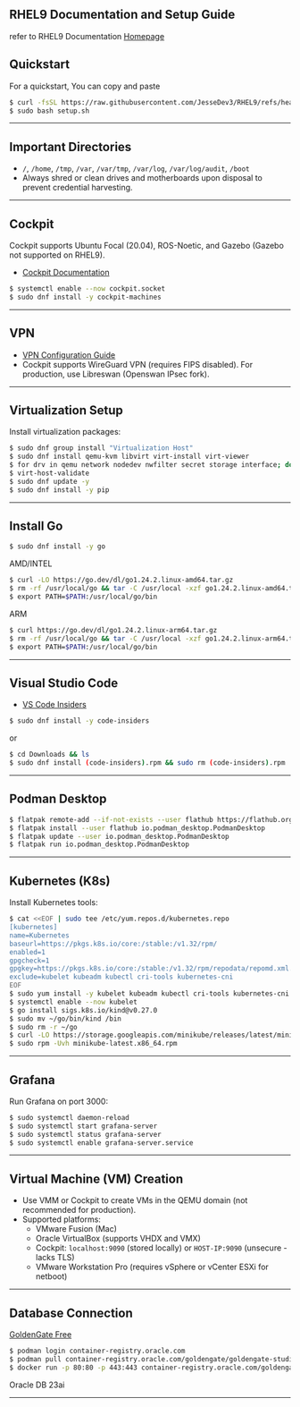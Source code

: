 ## RHEL9 Documentation and Setup Guide
refer to RHEL9 Documentation [Homepage](https://docs.redhat.com/en/documentation/red_hat_enterprise_linux/9/)

## Quickstart
For a quickstart, You can copy and paste 
```bash
$ curl -fsSL https://raw.githubusercontent.com/JesseDev3/RHEL9/refs/heads/main/setup.sh -o setup.sh
$ sudo bash setup.sh
```
---

## Important Directories
- `/`, `/home`, `/tmp`, `/var`, `/var/tmp`, `/var/log`, `/var/log/audit`, `/boot`
- Always shred or clean drives and motherboards upon disposal to prevent credential harvesting.

---

## Cockpit
Cockpit supports Ubuntu Focal (20.04), ROS-Noetic, and Gazebo (Gazebo not supported on RHEL9).
- [Cockpit Documentation](https://docs.redhat.com/en/documentation/red_hat_enterprise_linux/9/html-single/managing_systems_using_the_rhel_9_web_console/index)
```bash
$ systemctl enable --now cockpit.socket
$ sudo dnf install -y cockpit-machines
```

---

## VPN
- [VPN Configuration Guide](https://docs.redhat.com/en/documentation/red_hat_enterprise_linux/9/html/configuring_and_managing_networking/configuring-a-vpn-connection_configuring-and-managing-networking)
- Cockpit supports WireGuard VPN (requires FIPS disabled). For production, use Libreswan (Openswan IPsec fork). 

---

## Virtualization Setup
Install virtualization packages:
```bash
$ sudo dnf group install "Virtualization Host"
$ sudo dnf install qemu-kvm libvirt virt-install virt-viewer
$ for drv in qemu network nodedev nwfilter secret storage interface; do systemctl start virt${drv}d{,-ro,-admin}.socket; done
$ virt-host-validate
$ sudo dnf update -y
$ sudo dnf install -y pip
```

---

## Install Go 
```bash
$ sudo dnf install -y go
```
AMD/INTEL
```bash
$ curl -LO https://go.dev/dl/go1.24.2.linux-amd64.tar.gz
$ rm -rf /usr/local/go && tar -C /usr/local -xzf go1.24.2.linux-amd64.tar.gz
$ export PATH=$PATH:/usr/local/go/bin
```
ARM
```bash
$ curl https://go.dev/dl/go1.24.2.linux-arm64.tar.gz
$ rm -rf /usr/local/go && tar -C /usr/local -xzf go1.24.2.linux-arm64.tar.gz
$ export PATH=$PATH:/usr/local/go/bin
```

---

## Visual Studio Code
- [VS Code Insiders](https://code.visualstudio.com/insiders/)
```bash
$ sudo dnf install -y code-insiders
```
or
```bash
$ cd Downloads && ls
$ sudo dnf install (code-insiders).rpm && sudo rm (code-insiders).rpm
```

---

## Podman Desktop
```bash
$ flatpak remote-add --if-not-exists --user flathub https://flathub.org/repo/flathub.flatpakrepo
$ flatpak install --user flathub io.podman_desktop.PodmanDesktop
$ flatpak update --user io.podman_desktop.PodmanDesktop
$ flatpak run io.podman_desktop.PodmanDesktop
```

---

## Kubernetes (K8s)
Install Kubernetes tools:
```bash
$ cat <<EOF | sudo tee /etc/yum.repos.d/kubernetes.repo
[kubernetes]
name=Kubernetes
baseurl=https://pkgs.k8s.io/core:/stable:/v1.32/rpm/
enabled=1
gpgcheck=1
gpgkey=https://pkgs.k8s.io/core:/stable:/v1.32/rpm/repodata/repomd.xml.key
exclude=kubelet kubeadm kubectl cri-tools kubernetes-cni
EOF
$ sudo yum install -y kubelet kubeadm kubectl cri-tools kubernetes-cni --disableexcludes=kubernetes
$ systemctl enable --now kubelet
$ go install sigs.k8s.io/kind@v0.27.0
$ sudo mv ~/go/bin/kind /bin
$ sudo rm -r ~/go
$ curl -LO https://storage.googleapis.com/minikube/releases/latest/minikube-latest.x86_64.rpm
$ sudo rpm -Uvh minikube-latest.x86_64.rpm
```

---

## Grafana
Run Grafana on port 3000:
```bash
$ sudo systemctl daemon-reload
$ sudo systemctl start grafana-server
$ sudo systemctl status grafana-server
$ sudo systemctl enable grafana-server.service
```
---

## Virtual Machine (VM) Creation
- Use VMM or Cockpit to create VMs in the QEMU domain (not recommended for production).
- Supported platforms:
    - VMware Fusion (Mac)
    - Oracle VirtualBox (supports VHDX and VMX)
    - Cockpit: `localhost:9090` (stored locally) or `HOST-IP:9090` (unsecure - lacks TLS)
    - VMware Workstation Pro (requires vSphere or vCenter ESXi for netboot)

---

## Database Connection
[GoldenGate Free](https://docs.oracle.com/en/middleware/goldengate/studio-free/23/uggsf/get-started.html#GUID-42B5358A-A84E-45D2-90CC-D55A474B3678)
```bash
$ podman login container-registry.oracle.com
$ podman pull container-registry.oracle.com/goldengate/goldengate-studio-free:latest
$ docker run -p 80:80 -p 443:443 container-registry.oracle.com/goldengate/goldengate-studio-free:latest
```
Oracle DB 23ai

---
